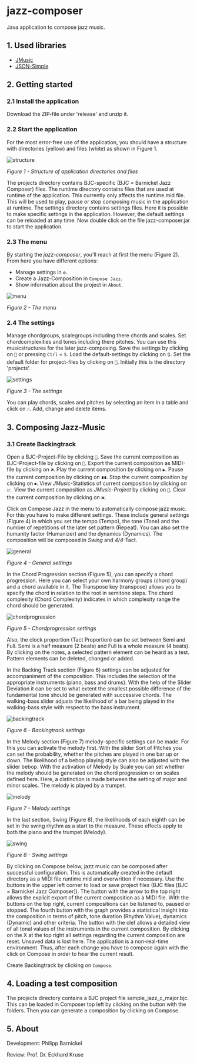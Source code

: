 # jazz-composer
Java application to compose jazz music.

## 1. Used libraries
- [JMusic](http://explodingart.com/jmusic/)
- [JSON-Simple](https://github.com/fangyidong/json-simple)

## 2. Getting started

### 2.1 Install the application

Download the ZIP-file under 'release' and unzip it.

### 2.2 Start the application

For the most error-free use of the application, you should have a structure with directories (yellow) and files (white) as shown in Figure 1.

![structure](src/composer/Documentation/figure_1.PNG "Structure of application directories and files")

*Figure 1 - Structure of application directories and files*

The projects directory contains BJC-specific (BJC = Barnickel Jazz Composer) files. The runtime directory contains files that are used at runtime of the application. This currently only affects the runtime.mid file. This will be used to play, pause or stop composing music in the application at runtime. The settings directory contains settings files. Here it is possible to make specific settings in the application. However, the default settings can be reloaded at any time.
Now double click on the file jazz-composer.jar to start the application.

### 2.3 The menu

By starting the _jazz-composer_, you'll reach at first the menu (Figure 2). From here you have different options:
- Manage settings in `⚙`.
- Create a Jazz-Composition in `Compose Jazz`.
- Show information about the project in `About`.

![menu](src/composer/Documentation/figure_8.png "The menu")

*Figure 2 - The menu*


### 2.4 The settings

Manage chordgroups, scalegroups including there chords and scales. Set chordcomplexities and tones including there pitches. You can use this musicstructures for the later jazz-composing.
Save the settings by clicking on `💾` or pressing `Ctrl` + `S`.
Load the default-settings by clicking on `🔃`.
Set the default folder for project-files by clicking on `📂`. Initially this is the directory 'projects'.

![settings](src/composer/Documentation/figure_2.PNG  "The settings")

*Figure 3 - The settings*

You can play chords, scales and pitches by selecting an item in a table and click on `🎶`. Add, change and delete items.

## 3. Composing Jazz-Music

### 3.1 Create Backingtrack

Open a BJC-Project-File by clicking `📂`. 
Save the current composition as BJC-Project-file by clicking on `💾`. 
Export the current composition as MIDI-file by clicking on `🡵`. 
Play the current composition by clicking on `▶`.
Pause the current composition by clicking on `∎∎`.
Stop the current composition by clicking on `⏹`.
View *JMusic*-Statistics of current composition by clicking on `📈`.
View the current composition as *JMusic-Project* by clicking on `🎼`.
Clear the current composition by clicking on `❌`.

Click on Compose Jazz in the menu to automatically compose jazz music. For this you have to make different settings. These include general settings (Figure 4) in which you set the tempo (Tempo), the tone (Tone) and the number of repetitions of the later set pattern (Repeat). You can also set the humanity factor (Humanizer) and the dynamics (Dynamics).
The composition will be composed in *Swing* and *4/4*-Tact.

![general](src/composer/Documentation/figure_3.PNG  "General settings")

*Figure 4 - General settings*

In the Chord Progression section (Figure 5), you can specify a chord progression. Here you can select your own harmony groups (chord group) and a chord available in it. The Transpose key (transpose) allows you to specify the chord in relation to the root in semitone steps. The chord complexity (Chord Complexity) indicates in which complexity range the chord should be generated.

![chordprogression](src/composer/Documentation/figure_4.PNG  "Chordprogression settings")

*Figure 5 - Chordprogression settings*

Also, the clock proportion (Tact Proportion) can be set between Semi and Full. Semi is a half measure (2 beats) and Full is a whole measure (4 beats). By clicking on the notes, a selected pattern element can be heard as a test. Pattern elements can be deleted, changed or added.

In the Backing Track section (Figure 6) settings can be adjusted for accompaniment of the composition. This includes the selection of the appropriate instruments (piano, bass and drums). With the help of the Slider Deviation it can be set to what extent the smallest possible difference of the fundamental tone should be generated with successive chords. The walking-bass slider adjusts the likelihood of a bar being played in the walking-bass style with respect to the bass instrument.

![backingtrack](src/composer/Documentation/figure_5.PNG  "Chordprogression settings")

*Figure 6 - Backingtrack settings*

In the Melody section (Figure 7) melody-specific settings can be made. For this you can activate the melody first. With the slider Sort of Pitches you can set the probability, whether the pitches are played in one bar up or down. The likelihood of a bebop playing style can also be adjusted with the slider bebop. With the activation of Melody by Scale you can set whether the melody should be generated on the chord progression or on scales defined here. Here, a distinction is made between the setting of major and minor scales. The melody is played by a trumpet.

![melody](src/composer/Documentation/figure_6.PNG  "Melody settings")

*Figure 7 - Melody settings*

In the last section, Swing (Figure 8), the likelihoods of each eighth can be set in the swing rhythm as a start to the measure. These effects apply to both the piano and the trumpet (Melody).

![swing](src/composer/Documentation/figure_7.PNG  "Melody settings")

*Figure 8 - Swing settings*

By clicking on Compose below, jazz music can be composed after successful configuration. This is automatically created in the default directory as a MIDI file runtime.mid and overwritten if necessary. Use the buttons in the upper left corner to load or save project files (BJC files [BJC = Barnickel Jazz Composer]). The button with the arrow to the top right allows the explicit export of the current composition as a MIDI file.
With the buttons on the top right, current compositions can be listened to, paused or stopped. The fourth button with the graph provides a statistical insight into the composition in terms of pitch, tone duration (Rhythm Value), dynamics (Dynamic) and other criteria. The button with the clef allows a detailed view of all tonal values ​​of the instruments in the current composition. By clicking on the X at the top right all settings regarding the current composition are reset. Unsaved data is lost here.
The application is a non-real-time environment. Thus, after each change you have to compose again with the click on Compose in order to hear the current result.

Create Backingtrack by clicking on `Compose`.

## 4. Loading a test composition

The projects directory contains a BJC project file sample_jazz_c_major.bjc. This can be loaded in Composer top left by clicking on the button with the folders. Then you can generate a composition by clicking on Compose.

## 5. About

Development: Philipp Barnickel

Review: Prof. Dr. Eckhard Kruse